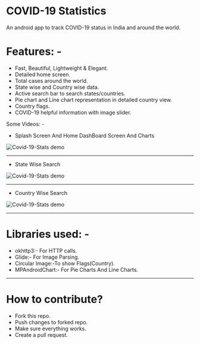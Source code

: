 # COVID-19 Statistics
An android app to track COVID-19 status in India and around the world.

# Features: -

* Fast, Beautiful, Lightweight & Elegant.
* Detailed home screen.
* Total cases around the world.
* State wise and Country wise data.
* Active search bar to search states/countries.
* Pie chart and Line chart representation in detailed country view.
* Country flags.
* COVID-19 helpful information with image slider.

Some Videos: -

* Splash Screen And Home DashBoard Screen And Charts

![Covid-19-Stats demo](flash_intro.gif)

-----------------------------------------------------------------------------------


* State Wise Search

![Covid-19-Stats demo](State_Wise_Search.gif)

-----------------------------------------------------------------------------------


* Country Wise Search

![Covid-19-Stats demo](Country_Wise_Search.gif)

-------------------------------------------------------------------------

# Libraries used: -

* okhttp3:-  For HTTP calls.
* Glide:- For Image Parsing.
* Circular Image:-To show Flags(Country).
* MPAndroidChart:- For Pie Charts And Line Charts.

---------------------------------------------------------------------

# How to contribute?
* Fork this repo.
* Push changes to forked repo.
* Make sure everything works.
* Create a pull request.
